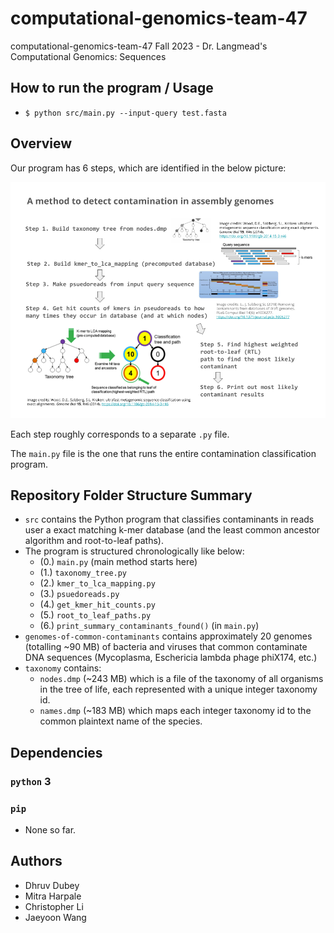 # computational-genomics-team-47
computational-genomics-team-47 Fall 2023 - Dr. Langmead's Computational Genomics: Sequences

## How to run the program / Usage
- `$ python src/main.py --input-query test.fasta`

## Overview

Our program has 6 steps, which are identified in the below picture:

![Image summary of potential plan for how our program works](images/summary_of_planned_program.png)

Each step roughly corresponds to a separate `.py` file.

The `main.py` file is the one that runs the entire contamination classification program.

## Repository Folder Structure Summary
- `src` contains the Python program that classifies contaminants in reads user a exact matching k-mer database (and the least common ancestor algorithm and root-to-leaf paths).
- The program is structured chronologically like below:
  - (0.) `main.py` (main method starts here)
  - (1.) `taxonomy_tree.py` 
  - (2.) `kmer_to_lca_mapping.py`
  - (3.) `psuedoreads.py`
  - (4.) `get_kmer_hit_counts.py`
  - (5.) `root_to_leaf_paths.py`
  - (6.) `print_summary_contaminants_found()` (in `main.py`)
- `genomes-of-common-contaminants` contains approximately 20 genomes (totalling ~90 MB) of bacteria and viruses that common contaminate DNA sequences (Mycoplasma, Eschericia lambda phage phiX174, etc.)
- `taxonomy` contains:
  - `nodes.dmp` (~243 MB) which is a file of the taxonomy of all organisms in the tree of life, each represented with a unique integer taxonomy id.
  - `names.dmp` (~183 MB) which maps each integer taxonomy id to the common plaintext name of the species.

## Dependencies
### `python` 3
### `pip`
- None so far.

## Authors
- Dhruv Dubey
- Mitra Harpale
- Christopher Li
- Jaeyoon Wang
